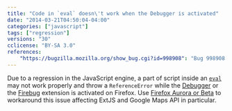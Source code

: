 ```yaml
---
title: "Code in `eval` doesn\'t work when the Debugger is activated"
date: "2014-03-21T04:50:04-04:00"
categories: ["javascript"]
tags: ["regression"]
versions: "30"
cclicense: "BY-SA 3.0"
references:
    "https://bugzilla.mozilla.org/show_bug.cgi?id=998908": "Bug 998908 – [jsdbg2] Calling Debugger.Script.prototype.getChildScripts causes errors to be thrown that otherwise wouldn\'t be"
---
```

Due to a regression in the JavaScript engine, a part of script inside an [`eval`](https://developer.mozilla.org/en-US/docs/Web/JavaScript/Reference/Global_Objects/eval) may not work properly and throw a `ReferenceError` while the [Debugger](https://developer.mozilla.org/en-US/docs/Tools/Debugger) or the [Firebug](https://getfirebug.com/) extension is activated on Firefox. Use [Firefox Aurora or Beta](http://www.mozilla.org/en-US/firefox/channel/) to workaround this issue affecting ExtJS and Google Maps API in particular.
